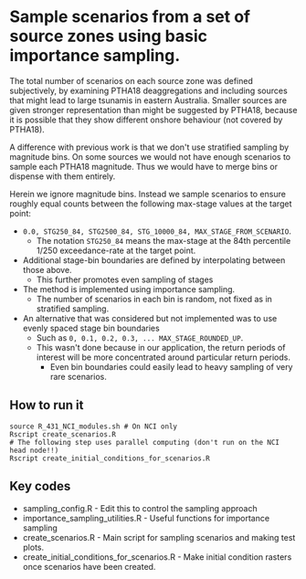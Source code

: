 # Sample scenarios from a set of source zones using basic importance sampling. 

The total number of scenarios on each source zone was defined subjectively, by examining PTHA18 deaggregations and including sources that might lead to large tsunamis in eastern Australia. Smaller sources are given stronger representation than might be suggested by PTHA18, because it is possible that they show different onshore behaviour (not covered by PTHA18).

A difference with previous work is that we don't use stratified sampling by magnitude bins. On some sources we would not have enough scenarios to sample each PTHA18 magnitude. Thus we would have to merge bins or dispense with them entirely. 

Herein we ignore magnitude bins. Instead we sample scenarios to ensure roughly equal counts between the following max-stage values at the target point: 
* `0.0, STG250_84, STG2500_84, STG_10000_84, MAX_STAGE_FROM_SCENARIO`. 
  * The notation `STG250_84` means the max-stage at the 84th percentile 1/250 exceedance-rate at the target point.
* Additional stage-bin boundaries are defined by interpolating between those above.
  * This further promotes even sampling of stages 
* The method is implemented using importance sampling. 
  * The number of scenarios in each bin is random, not fixed as in stratified sampling.
* An alternative that was considered but not implemented was to use evenly spaced stage bin boundaries 
  * Such as `0, 0.1, 0.2, 0.3, ... MAX_STAGE_ROUNDED_UP`.
  * This wasn't done because in our application, the return periods of interest will be more concentrated around particular return periods. 
    * Even bin boundaries could easily lead to heavy sampling of very rare scenarios.

## How to run it

```
source R_431_NCI_modules.sh # On NCI only
Rscript create_scenarios.R
# The following step uses parallel computing (don't run on the NCI head node!!)
Rscript create_initial_conditions_for_scenarios.R
```

## Key codes

* sampling_config.R - Edit this to control the sampling approach
* importance_sampling_utilities.R - Useful functions for importance sampling
* create_scenarios.R - Main script for sampling scenarios and making test plots.
* create_initial_conditions_for_scenarios.R - Make initial condition rasters once scenarios have been created.
